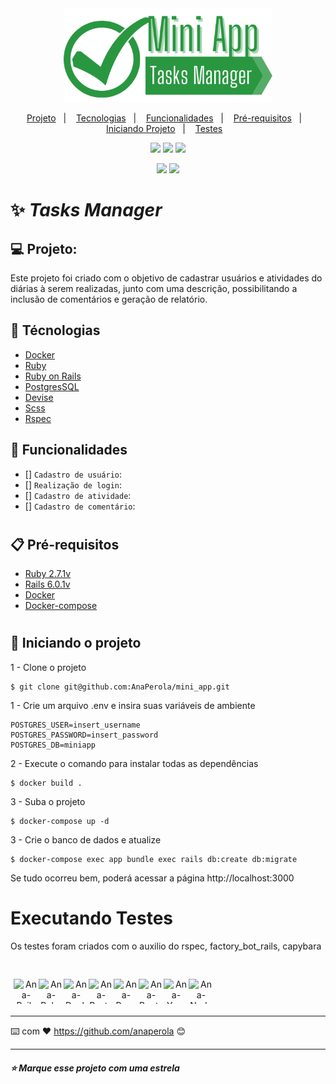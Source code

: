 <div align="center">
  <img height="150em" src="./app/assets/images/logo-miniapp.png" />
</div>

<p align="center">
  <a href="#-projeto">Projeto</a>&nbsp;&nbsp;&nbsp;|&nbsp;&nbsp;&nbsp;
  <a href="#-técnologias">Tecnologias</a>&nbsp;&nbsp;&nbsp;|&nbsp;&nbsp;&nbsp;
  <a href="#-funcionalidades">Funcionalidades</a>&nbsp;&nbsp;&nbsp;|&nbsp;&nbsp;&nbsp;
  <a href="#-pré-requisitos">Pré-requisitos</a>&nbsp;&nbsp;&nbsp;|&nbsp;&nbsp;&nbsp;
  <a href="#-iniciando-o-projeto">Iniciando Projeto</a>&nbsp;&nbsp;&nbsp;|&nbsp;&nbsp;&nbsp;
  <a href="#-executando-testes">Testes</a>&nbsp;&nbsp;&nbsp;
</p>

<p align="center">
  <img src="https://img.shields.io/badge/Ruby-CC342D?style=for-the-badge&logo=ruby&logoColor=white"/>
  <img src="https://img.shields.io/badge/Docker-2496ED?style=for-the-badge&logo=docker&logoColor=white"/>
  <img src="https://img.shields.io/badge/PostgreSQL-316192?style=for-the-badge&logo=postgresql&logoColor=white"/>
</p>
<p align="center">
  <img src="https://img.shields.io/static/v1?label=release-date&message=May-2022&color=orange"/>
  <img src="https://img.shields.io/static/v1?label=status&message=Development&color=green"/>  
</p>

# ✨ *Tasks Manager*

## 💻 Projeto:

Este projeto foi criado com o objetivo de cadastrar usuários e atividades do diárias à serem realizadas, junto com uma descrição, possibilitando a inclusão de comentários e geração de relatório.

## 🚀 Técnologias

- [Docker](https://www.docker.com/)
- [Ruby](https://www.ruby-lang.org/pt/)
- [Ruby on Rails](https://rubyonrails.org/)
- [PostgresSQL](https://www.postgresql.org/)
- [Devise](https://github.com/heartcombo/devise)
- [Scss](https://sass-lang.com/)
- [Rspec](https://rspec.info/)

## 🔨 Funcionalidades

- [] `Cadastro de usuário`: 
- [] `Realização de login`: 
- [] `Cadastro de atividade`: 
- [] `Cadastro de comentário`:
#

## 📋 Pré-requisitos

- [Ruby 2.7.1v](https://www.ruby-lang.org/pt/)
- [Rails 6.0.1v](https://rubyonrails.org/)
- [Docker](https://www.docker.com/)
- [Docker-compose](https://docs.docker.com/compose/)

# 
## 🔧 Iniciando o projeto

1 - Clone o projeto
```console
$ git clone git@github.com:AnaPerola/mini_app.git
```
1 - Crie um arquivo .env e insira suas variáveis de ambiente
```console
POSTGRES_USER=insert_username
POSTGRES_PASSWORD=insert_password
POSTGRES_DB=miniapp
```
2 - Execute o comando para instalar todas as dependências
```console
$ docker build .
```
3 - Suba o projeto 
```console
$ docker-compose up -d
```
3 - Crie o banco de dados e atualize 
```console
$ docker-compose exec app bundle exec rails db:create db:migrate
```

Se tudo ocorreu bem, poderá acessar a página http://localhost:3000

# Executando Testes

Os testes foram criados com o auxilio do rspec, factory_bot_rails, capybara
#

<div align="center" style="display:flex; padding:5px; ">
  <img
    alt="Ana-Rails" 
    style="height:40px; width:40px;"
    src="https://cdn.jsdelivr.net/gh/devicons/devicon/icons/rails/rails-plain.svg"
  >
  <img
    alt="Ana-Ruby"
    style="height:40px; width:40px;"
    src="https://cdn.jsdelivr.net/gh/devicons/devicon/icons/ruby/ruby-original.svg"
  />
  <img
    alt="Ana-Docker"
    style="height:40px; width:40px;"
    src="https://cdn.jsdelivr.net/gh/devicons/devicon/icons/docker/docker-original.svg" 
  />
  <img
    alt="Ana-PostgresSQL"
    style="height:40px; width:40px;"
    src="https://cdn.jsdelivr.net/gh/devicons/devicon/icons/postgresql/postgresql-original.svg" 
  />
  <img
    alt="Ana-Rspec"
    style="height:40px; width:40px;"
    src="https://cdn.jsdelivr.net/gh/devicons/devicon/icons/rspec/rspec-original.svg" 
  />
  <img
    alt="Ana-Bootstrap"
    style="height:40px; width:40px;"
    src="https://cdn.jsdelivr.net/gh/devicons/devicon/icons/bootstrap/bootstrap-original.svg" 
  /> 
  <img
    alt="Ana-Yarn"
    style="height:40px; width:40px;"
    src="https://cdn.jsdelivr.net/gh/devicons/devicon/icons/yarn/yarn-original.svg" 
  />
  <img
    alt="Ana-Node"
    style="height:40px; width:40px;"
    src="https://cdn.jsdelivr.net/gh/devicons/devicon/icons/nodejs/nodejs-original.svg" 
  />
</div>          

---
⌨️ com ❤️ https://github.com/anaperola 😊

---
##### ⭐ Marque esse projeto com uma estrela
